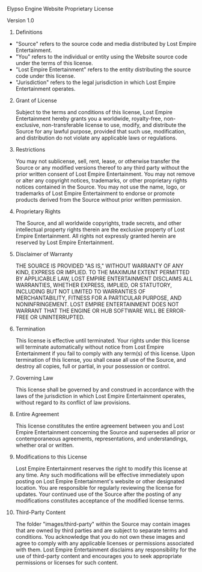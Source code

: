 Elypso Engine Website Proprietary License

Version 1.0

1. Definitions

- "Source" refers to the source code and media distributed by Lost Empire Entertainment.
- "You" refers to the individual or entity using the Website source code under the terms of this license.
- "Lost Empire Entertainment" refers to the entity distributing the source code under this license.
- "Jurisdiction" refers to the legal jurisdiction in which Lost Empire Entertainment operates.

2. Grant of License

    Subject to the terms and conditions of this license, Lost Empire Entertainment hereby grants you a worldwide, royalty-free, non-exclusive, non-transferable license to use, modify, and distribute the Source for any lawful purpose, provided that such use, modification, and distribution do not violate any applicable laws or regulations.

3. Restrictions

    You may not sublicense, sell, rent, lease, or otherwise transfer the Source or any modified versions thereof to any third party without the prior written consent of Lost Empire Entertainment.
    You may not remove or alter any copyright notices, trademarks, or other proprietary rights notices contained in the Source.
    You may not use the name, logo, or trademarks of Lost Empire Entertainment to endorse or promote products derived from the Source without prior written permission.

4. Proprietary Rights

    The Source, and all worldwide copyrights, trade secrets, and other intellectual property rights therein are the exclusive property of Lost Empire Entertainment. All rights not expressly granted herein are reserved by Lost Empire Entertainment.

5. Disclaimer of Warranty

    THE SOURCE IS PROVIDED "AS IS," WITHOUT WARRANTY OF ANY KIND, EXPRESS OR IMPLIED. TO THE MAXIMUM EXTENT PERMITTED BY APPLICABLE LAW, LOST EMPIRE ENTERTAINMENT DISCLAIMS ALL WARRANTIES, WHETHER EXPRESS, IMPLIED, OR STATUTORY, INCLUDING BUT NOT LIMITED TO WARRANTIES OF MERCHANTABILITY, FITNESS FOR A PARTICULAR PURPOSE, AND NONINFRINGEMENT. LOST EMPIRE ENTERTAINMENT DOES NOT WARRANT THAT THE ENGINE OR HUB SOFTWARE WILL BE ERROR-FREE OR UNINTERRUPTED.

6. Termination

    This license is effective until terminated. Your rights under this license will terminate automatically without notice from Lost Empire Entertainment if you fail to comply with any term(s) of this license. Upon termination of this license, you shall cease all use of the Source, and destroy all copies, full or partial, in your possession or control.

7. Governing Law

    This license shall be governed by and construed in accordance with the laws of the jurisdiction in which Lost Empire Entertainment operates, without regard to its conflict of law provisions.

8. Entire Agreement

    This license constitutes the entire agreement between you and Lost Empire Entertainment concerning the Source and supersedes all prior or contemporaneous agreements, representations, and understandings, whether oral or written.

9. Modifications to this License

    Lost Empire Entertainment reserves the right to modify this license at any time. Any such modifications will be effective immediately upon posting on Lost Empire Entertainment's website or other designated location. You are responsible for regularly reviewing the license for updates. Your continued use of the Source after the posting of any modifications constitutes acceptance of the modified license terms.

10. Third-Party Content

    The folder "images/third-party" within the Source may contain images that are owned by third parties and are subject to separate terms and conditions. You acknowledge that you do not own these images and agree to comply with any applicable licenses or permissions associated with them. Lost Empire Entertainment disclaims any responsibility for the use of third-party content and encourages you to seek appropriate permissions or licenses for such content.
